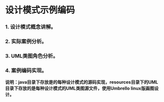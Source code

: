 # 设计模式示例编码

### 1. 设计模式概念讲解。
### 2. 实际案例分析。
### 3. UML类图角色分析。
### 4. 案例编码实现。


**说明：java目录下存放是的每种设计模式的源码实现，resources目录下的UML
目录下存放的是每种设计模式的UML类图源文件，使用Umbrello linux版画图设计。**

